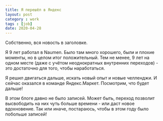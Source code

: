 ```yaml
---
title: Я перешёл в Яндекс
layout: post
category : work
tags : [job]
date: 2020-04-28
---
```


Собственно, вся новость в заголовке.

Я 9 лет работал в Naumen.
Было там много хорошего, были и плохие моменты, но в целом итог положительный.
Тем не менее, 9 лет на одном месте (даже с учётом неоднократных внутренних переходов) - это достаточно для того, чтобы наработаться.

Я решил двигаться дальше, искать новый опыт и новые челленджи.
И сейчас оказался в команде Яндекс.Маркет.
Посмотрим, что будет дальше!

В этом блоге давно не было записей.
Может быть, переход позволит высвободить на них чуть больше времени - или даст новое вдохновение.
Так или иначе, постараюсь, чтобы в этом году было побольше записей!
